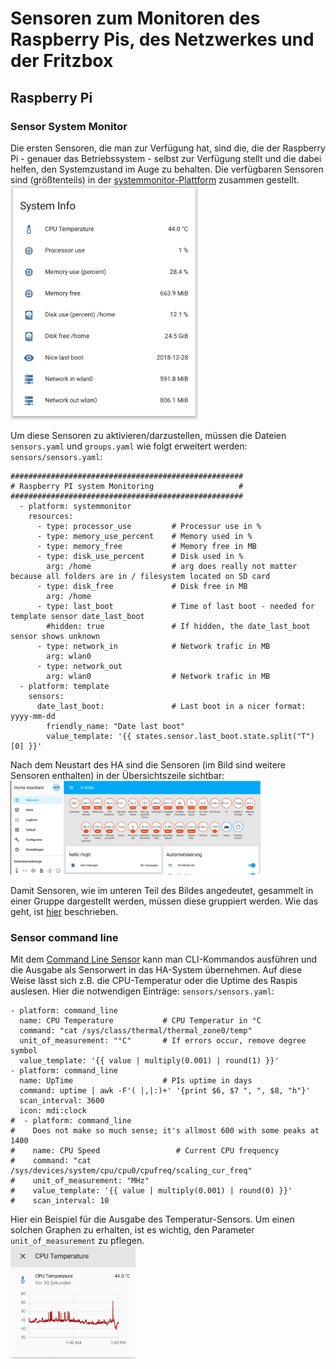 # Sensoren zum Monitoren des Raspberry Pis, des Netzwerkes und der Fritzbox
## Raspberry Pi
### Sensor System Monitor
Die ersten Sensoren, die man zur Verfügung hat, sind die, die der Raspberry Pi - genauer das Betriebssystem - selbst zur Verfügung stellt und die dabei helfen, den Systemzustand im Auge zu behalten. Die verfügbaren Sensoren sind (größtenteils) in der [systemmonitor-Plattform](https://www.home-assistant.io/components/sensor.systemmonitor) zusammen gestellt.  
<img src="../../images4git/system_info.jpg" width="300">

Um diese Sensoren zu aktivieren/darzustellen, müssen die Dateien `sensors.yaml` und `groups.yaml` wie folgt erweitert werden:  
`sensors/sensors.yaml`:
```
####################################################
# Raspberry PI system Monitoring                   #
####################################################
  - platform: systemmonitor
    resources:
      - type: processor_use         # Processur use in %
      - type: memory_use_percent    # Memory used in %
      - type: memory_free           # Memory free in MB
      - type: disk_use_percent      # Disk used in %
        arg: /home                  # arg does really not matter because all folders are in / filesystem located on SD card
      - type: disk_free             # Disk free in MB
        arg: /home
      - type: last_boot             # Time of last boot - needed for template sensor date_last_boot
        #hidden: true               # If hidden, the date_last_boot sensor shows unknown
      - type: network_in            # Network trafic in MB
        arg: wlan0
      - type: network_out
        arg: wlan0                  # Network trafic in MB
  - platform: template
    sensors:
      date_last_boot:               # Last boot in a nicer format: yyyy-mm-dd
        friendly_name: "Date last boot"
        value_template: '{{ states.sensor.last_boot.state.split("T")[0] }}'
```

Nach dem Neustart des HA sind die Sensoren (im Bild sind weitere Sensoren enthalten) in der Übersichtszeile sichtbar:  
<img src="../../images4git/sensors.jpg" width="400">

Damit Sensoren, wie im unteren Teil des Bildes angedeutet, gesammelt in einer Gruppe dargestellt werden, müssen diese gruppiert werden. Wie das geht, ist [hier](../homeassistant_groups_tabs.md) beschrieben.  

### Sensor command line
Mit dem [Command Line Sensor](https://www.home-assistant.io/components/sensor.command_line/) kann man CLI-Kommandos ausführen und die Ausgabe als Sensorwert in das HA-System übernehmen. Auf diese Weise lässt sich z.B. die CPU-Temperatur oder die Uptime des Raspis auslesen. Hier die notwendigen Einträge:
`sensors/sensors.yaml`:
```
- platform: command_line
  name: CPU Temperature           # CPU Temperatur in °C
  command: "cat /sys/class/thermal/thermal_zone0/temp"
  unit_of_measurement: "°C"       # If errors occur, remove degree symbol
  value_template: '{{ value | multiply(0.001) | round(1) }}'
- platform: command_line
  name: UpTime                    # PIs uptime in days
  command: uptime | awk -F'( |,|:)+' '{print $6, $7 ", ", $8, "h"}'
  scan_interval: 3600
  icon: mdi:clock
#  - platform: command_line
#    Does not make so much sense; it's allmost 600 with some peaks at 1400
#    name: CPU Speed                 # Current CPU frequency
#    command: "cat /sys/devices/system/cpu/cpu0/cpufreq/scaling_cur_freq"
#    unit_of_measurement: "MHz"
#    value_template: '{{ value | multiply(0.001) | round(0) }}'
#    scan_interval: 10
```
Hier ein Beispiel für die Ausgabe des Temperatur-Sensors. Um einen solchen Graphen zu erhalten, ist es wichtig, den Parameter `unit_of_measurement` zu pflegen.   
<img src="../../images4git/temperatur.jpg" width="200">
